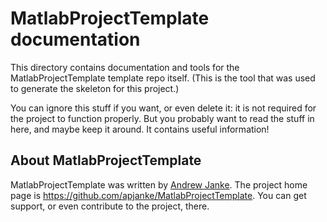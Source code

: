 # MatlabProjectTemplate documentation

This directory contains documentation and tools for the MatlabProjectTemplate template repo itself. (This is the tool that was used to generate the skeleton for this project.)

You can ignore this stuff if you want, or even delete it: it is not required for the project to function properly. But you probably want to read the stuff in here, and maybe keep it around. It contains useful information!

## About MatlabProjectTemplate

MatlabProjectTemplate was written by [Andrew Janke](https://apjanke.net). The project home page is <https://github.com/apjanke/MatlabProjectTemplate>. You can get support, or even contribute to the project, there.